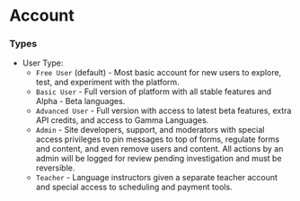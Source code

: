 # Account

### Types 
* User Type: 
    * `Free User` (default) - Most basic account for new users to explore, test, and experiment with the platform.
    * `Basic User` - Full version of platform with all stable features and Alpha - Beta languages.
    * `Advanced User` - Full version with access to latest beta features, extra API credits, and access to Gamma Languages.
    * `Admin` - Site developers, support, and moderators with special access privileges to pin messages to top of forms, regulate forms and content, and even remove users and content. All actions by an admin will be logged for review pending investigation and must be reversible.
    * `Teacher` - Language instructors given a separate teacher account and special access to scheduling and payment tools.